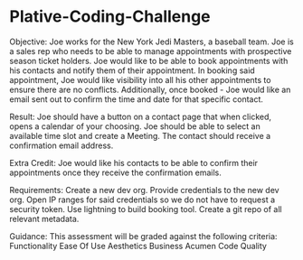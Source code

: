 # Plative-Coding-Challenge

Objective: Joe works for the New York Jedi Masters, a baseball team. Joe is a sales rep who needs to be able to manage appointments with prospective season ticket holders. Joe would like to be able to book appointments with his contacts and notify them of their appointment. In booking said appointment, Joe would like visibility into all his other appointments to ensure there are no conflicts. Additionally, once booked - Joe would like an email sent out to confirm the time and date for that specific contact.

Result: Joe should have a button on a contact page that when clicked, opens a calendar of your choosing. Joe should be able to select an available time slot and create a Meeting. The contact should receive a confirmation email address.

Extra Credit: Joe would like his contacts to be able to confirm their appointments once they receive the confirmation emails.  

Requirements:
  Create a new dev org.
  Provide credentials to the new dev org.
  Open IP ranges for said credentials so we do not have to request a security token.
  Use lightning to build booking tool.
  Create a git repo of all relevant metadata.

Guidance: This assessment will be graded against the following criteria:
  Functionality
  Ease Of Use
  Aesthetics
  Business Acumen
  Code Quality
